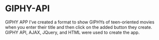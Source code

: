 # GIPHY-API
GIPHY APP
I've created a format to show GIPHYs of teen-oriented movies when you enter their title and then click on the added button they create.  GIPHY API, AJAX, JQuery, and HTML were used to create the app.